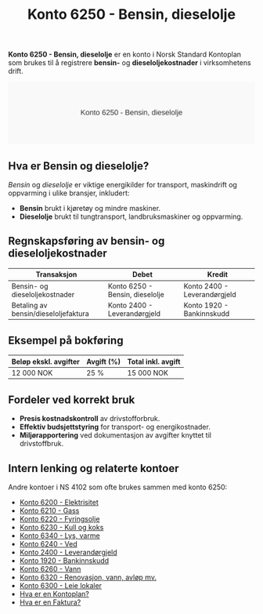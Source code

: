 ﻿---
title: "Konto 6250 - Bensin, dieselolje"
seoTitle: "6250-bensin-dieselolje"
description: '**Konto 6250 - Bensin, dieselolje** er en konto i Norsk Standard Kontoplan som brukes til å registrere **bensin-** og **dieseloljekostnader** i virksomhetens d...'
---

**Konto 6250 - Bensin, dieselolje** er en konto i Norsk Standard Kontoplan som brukes til å registrere **bensin-** og **dieseloljekostnader** i virksomhetens drift.

![Illustrasjon av konto 6250 Bensin, dieselolje](6250-bensin-dieselolje-image.svg)

## Hva er Bensin og dieselolje?

*Bensin* og *dieselolje* er viktige energikilder for transport, maskindrift og oppvarming i ulike bransjer, inkludert:

* **Bensin** brukt i kjøretøy og mindre maskiner.
* **Dieselolje** brukt til tungtransport, landbruksmaskiner og oppvarming.

## Regnskapsføring av bensin- og dieseloljekostnader

| Transaksjon                          | Debet                           | Kredit                       |
|--------------------------------------|---------------------------------|------------------------------|
| Bensin- og dieseloljekostnader       | Konto 6250 - Bensin, dieselolje | Konto 2400 - Leverandørgjeld |
| Betaling av bensin/dieseloljefaktura | Konto 2400 - Leverandørgjeld     | Konto 1920 - Bankinnskudd    |

## Eksempel på bokføring

| Beløp ekskl. avgifter | Avgift (%) | Total inkl. avgift |
|-----------------------|------------|--------------------|
| 12 000 NOK            | 25 %       | 15 000 NOK         |

## Fordeler ved korrekt bruk

* **Presis kostnadskontroll** av drivstofforbruk.
* **Effektiv budsjettstyring** for transport- og energikostnader.
* **Miljørapportering** ved dokumentasjon av avgifter knyttet til drivstoffbruk.

## Intern lenking og relaterte kontoer

Andre kontoer i NS 4102 som ofte brukes sammen med konto 6250:

* [Konto 6200 - Elektrisitet](/blogs/kontoplan/6200-elektrisitet "Konto 6200 - Elektrisitet")
* [Konto 6210 - Gass](/blogs/kontoplan/6210-gass "Konto 6210 - Gass")
* [Konto 6220 - Fyringsolje](/blogs/kontoplan/6220-fyringsolje "Konto 6220 - Fyringsolje")
* [Konto 6230 - Kull og koks](/blogs/kontoplan/6230-kull-koks "Konto 6230 - Kull og koks")
* [Konto 6340 - Lys, varme](/blogs/kontoplan/6340-lys-varme "Konto 6340 - Lys, varme")
* [Konto 6240 - Ved](/blogs/kontoplan/6240-ved "Konto 6240 - Ved")
* [Konto 2400 - Leverandørgjeld](/blogs/kontoplan/2400-leverandorgjeld "Konto 2400 - Leverandørgjeld")
* [Konto 1920 - Bankinnskudd](/blogs/kontoplan/1920-bankinnskudd "Konto 1920 - Bankinnskudd")
* [Konto 6260 - Vann](/blogs/kontoplan/6260-vann "Konto 6260 - Vann")
* [Konto 6320 - Renovasjon, vann, avløp mv.](/blogs/kontoplan/6320-renovasjon-vann-avlop-mv "Konto 6320 - Renovasjon, vann, avløp mv.")
* [Konto 6300 - Leie lokaler](/blogs/kontoplan/6300-leie-lokaler "Konto 6300 - Leie lokaler")
* [Hva er en Kontoplan?](/blogs/regnskap/hva-er-kontoplan "Hva er en Kontoplan? Komplett Guide til Kontoplaner i Norsk Regnskap")
* [Hva er en Faktura?](/blogs/regnskap/hva-er-en-faktura "Hva er en Faktura? En Guide til Norske Fakturakrav")






